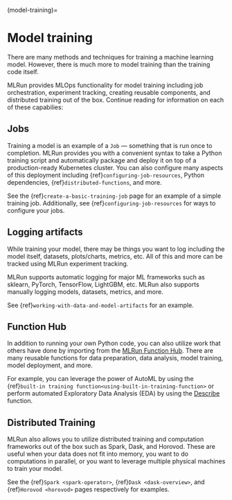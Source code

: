 (model-training)=
# Model training

There are many methods and techniques for training a machine learning model. However, there is much more to model training than the training code itself.

MLRun provides MLOps functionality for model training including job orchestration, experiment tracking, creating reusable components, and distributed training out of the box. Continue reading for information on each of these capabilies:

## Jobs

Training a model is an example of a `Job` — something that is run once to completion. MLRun provides you with a convenient syntax to take a Python training script and automatically package and deploy it on top of a production-ready Kubernetes cluster. You can also configure many aspects of this deployment including {ref}`configuring-job-resources`, Python dependencies, {ref}`distributed-functions`, and more.

See the {ref}`create-a-basic-training-job` page for an example of a simple training job. Additionally, see {ref}`configuring-job-resources` for ways to configure your jobs.

## Logging artifacts

While training your model, there may be things you want to log including the model itself, datasets, plots/charts, metrics, etc. All of this and more can be tracked using MLRun experiment tracking.

MLRun supports automatic logging for major ML frameworks such as sklearn, PyTorch, TensorFlow, LightGBM, etc. MLRun also supports manually logging models, datasets, metrics, and more.

See {ref}`working-with-data-and-model-artifacts` for an example.

## Function Hub

In addition to running your own Python code, you can also utilize work that others have done by importing from the [MLRun Function Hub](https://www.mlrun.org/marketplace/). There are many reusable functions for data preparation, data analysis, model training, model deployment, and more.

For example, you can leverage the power of AutoML by using the {ref}`built-in training function<using-built-in-training-function>` or perform automated Exploratory Data Analysis (EDA) by using the [Describe](https://www.mlrun.org/marketplace/functions/master/describe/latest/example/) function.

## Distributed Training

MLRun also allows you to utilize distributed training and computation frameworks out of the box such as Spark, Dask, and Horovod. These are useful when your data does not fit into memory, you want to do computations in parallel, or you want to leverage multiple physical machines to train your model.

See the {ref}`Spark <spark-operator>`, {ref}`Dask <dask-overview>`, and {ref}`Horovod <horovod>` pages respectively for examples.